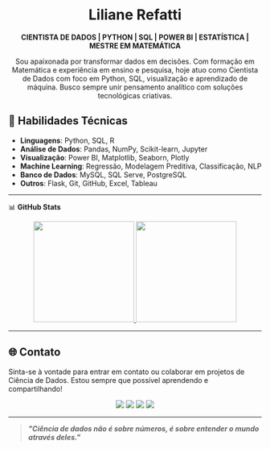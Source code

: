 <h1 align="center"> Liliane Refatti</h1>
<p align="center"><strong>CIENTISTA DE DADOS | PYTHON | SQL | POWER BI | ESTATÍSTICA | MESTRE EM MATEMÁTICA</strong></p>

<p align="center">
Sou apaixonada por transformar dados em decisões. Com formação em Matemática e experiência em ensino e pesquisa, hoje atuo como Cientista de Dados com foco em Python, SQL, visualização e aprendizado de máquina. Busco sempre unir pensamento analítico com soluções tecnológicas criativas.

</p>

## 🧠 Habilidades Técnicas
- **Linguagens**: Python, SQL, R
- **Análise de Dados**: Pandas, NumPy, Scikit-learn, Jupyter
- **Visualização**: Power BI, Matplotlib, Seaborn, Plotly
- **Machine Learning**: Regressão, Modelagem Preditiva, Classificação, NLP
- **Banco de Dados**: MySQL, SQL Serve, PostgreSQL
- **Outros**: Flask, Git, GitHub, Excel, Tableau
---
📊 **GitHub Stats**

<div align="center">
  <a href="https://beacons.ai/Liliane-Refatti">
    <img height="200cm" src="https://github-readme-stats.vercel.app/api?username=Lilianerefatti&show_icons=true&theme=radical"/>
    <img height="200cm" src="https://github-readme-stats.vercel.app/api/top-langs/?username=Lilianerefatti&layout=compact&langs_count=7&theme=radical"/>
  </a>
</div>

---

## 🌐 Contato
Sinta-se à vontade para entrar em contato ou colaborar em projetos de Ciência de Dados. Estou sempre que possível aprendendo e compartilhando!
<div align="center">
<img src="https://img.shields.io/badge/LinkedIn-0077B5?style=for-the-badge&logo=linkedin&logoColor=white" href="https://www.linkedin.com/in/lilianerefatti" />
 <img src="https://img.shields.io/badge/WhatsApp-25D366?style=for-the-badge&logo=whatsapp&logoColor=white" href="https://wa.me/5547988112208"/>
 <img src="https://img.shields.io/badge/Hotmail-0078D4?style=for-the-badge&logo=microsoft-outlook&logoColor=white" href="lilianerefatti@hotmail.com"/>
 <img src="https://img.shields.io/badge/GitHub-100000?style=for-the-badge&logo=github&logoColor=yellow" href="https://github.com/Lilianerefatti" />
</div>

---
><strong> _"Ciência de dados não é sobre números, é sobre entender o mundo através deles."_</strong>

